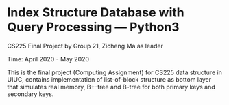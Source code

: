 # Index Structure Database with Query Processing — Python3
CS225 Final Project by Group 21, Zicheng Ma as leader </br>

Time: April 2020 - May 2020

This is the final project (Computing Assignment) for CS225 data structure in UIUC, contains implementation of list-of-block structure as bottom layer that simulates real memory, B+-tree and B-tree for both primary keys and secondary keys.

